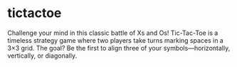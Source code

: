 # tictactoe
Challenge your mind in this classic battle of Xs and Os! Tic-Tac-Toe is a timeless strategy game where two players take turns marking spaces in a 3×3 grid. The goal? Be the first to align three of your symbols—horizontally, vertically, or diagonally.
